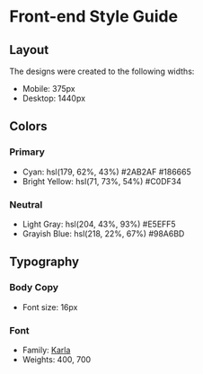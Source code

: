 # Front-end Style Guide

## Layout

The designs were created to the following widths:

- Mobile: 375px
- Desktop: 1440px

## Colors

### Primary

- Cyan: hsl(179, 62%, 43%) #2AB2AF   #186665
- Bright Yellow: hsl(71, 73%, 54%) #C0DF34

### Neutral

- Light Gray: hsl(204, 43%, 93%) #E5EFF5
- Grayish Blue: hsl(218, 22%, 67%) #98A6BD

## Typography

### Body Copy

- Font size: 16px

### Font

- Family: [Karla](https://fonts.google.com/specimen/Karla)
- Weights: 400, 700